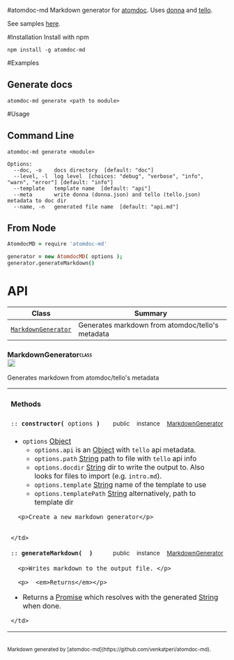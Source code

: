 #atomdoc-md
Markdown generator for [atomdoc](https://github.com/atom/atomdoc).
Uses [donna]() and [tello]().

See samples [here](https://github.com/venkatperi/atomdoc-md-samples).

#Installation
Install with npm
```
npm install -g atomdoc-md
```

#Examples
## Generate docs
```
atomdoc-md generate <path to module>
```


#Usage
## Command Line

```
atomdoc-md generate <module>

Options:
  --doc, -o    docs directory  [default: "doc"]
  --level, -l  log level  [choices: "debug", "verbose", "info", "warn", "error"] [default: "info"]
  --template   template name  [default: "api"]
  --meta       write donna (donna.json) and tello (tello.json) metadata to doc dir
  --name, -n   generated file name  [default: "api.md"]
```

## From Node

```coffeescript
AtomdocMD = require 'atomdoc-md'

generator = new AtomdocMD( options );
generator.generateMarkdown()
```


# <a name='classes'>API</a>

Class |  Summary
------| ------------
<code>[MarkdownGenerator](#class-MarkdownGenerator)</code> | Generates markdown from atomdoc/tello's metadata


### <a name="class-MarkdownGenerator">MarkdownGenerator</a><b><sub><sup><code>CLASS </code></sup></sub></b><a href="#classes"><img src="https://rawgit.com/venkatperi/atomdoc-md/master/assets/octicons/arrow-up.svg" alt="Back to Class List" height= "18px"></a>

<p>Generates markdown from atomdoc/tello&#39;s metadata</p>


<table width="100%">
  <tr>
    <td colspan="4"><h4>Methods</h4></td>
  </tr>
  
  <tr>
    <td><code>:: <b>constructor(</b> options <b>)</b></code></td>
    <td width="8%" align="center"><sub>public</sub></td>
    <td width="8%" align="center"><sub>instance</sub></td>
    <td width="8%" align="center"><sub><a href="#class-MarkdownGenerator">MarkdownGenerator</a></sub></td>
  </tr>
  <tr>
    <td colspan="4">
      <ul>
  <li><code>options</code> <a href="https://developer.mozilla.org/en-US/docs/Web/JavaScript/Reference/Global_Objects/Object">Object</a><ul>
  <li><code>options.api</code> is an <a href="https://developer.mozilla.org/en-US/docs/Web/JavaScript/Reference/Global_Objects/Object">Object</a> with <code>tello</code> api metadata.</li>
  <li><code>options.path</code> <a href="https://developer.mozilla.org/en-US/docs/Web/JavaScript/Reference/Global_Objects/String">String</a> path to file with <code>tello</code> api info</li>
  <li><code>options.docdir</code> <a href="https://developer.mozilla.org/en-US/docs/Web/JavaScript/Reference/Global_Objects/String">String</a> dir to write the output to. Also looks for files to import (e.g. <code>intro.md</code>).</li>
  <li><code>options.template</code> <a href="https://developer.mozilla.org/en-US/docs/Web/JavaScript/Reference/Global_Objects/String">String</a> name of the template to use</li>
  <li><code>options.templatePath</code> <a href="https://developer.mozilla.org/en-US/docs/Web/JavaScript/Reference/Global_Objects/String">String</a> alternatively, path to template dir</li>
  </ul>
  </li>
  </ul>
  
      <p>Create a new markdown generator</p>
  
      
    </td>
  </tr>
  
  <tr>
    <td><code>:: <b>generateMarkdown(</b>  <b>)</b></code></td>
    <td width="8%" align="center"><sub>public</sub></td>
    <td width="8%" align="center"><sub>instance</sub></td>
    <td width="8%" align="center"><sub><a href="#class-MarkdownGenerator">MarkdownGenerator</a></sub></td>
  </tr>
  <tr>
    <td colspan="4">
      
      <p>Writes markdown to the output file. </p>
  
      <p>  <em>Returns</em></p>
  <ul>
  <li>Returns a <a href="https://developer.mozilla.org/en-US/docs/Web/JavaScript/Reference/Global_Objects/Promise">Promise</a> which resolves with the generated
  <a href="https://developer.mozilla.org/en-US/docs/Web/JavaScript/Reference/Global_Objects/String">String</a> when done.</li>
  </ul>
  
    </td>
  </tr>
  
</table>




<br>
<sub>Markdown generated by [atomdoc-md](https://github.com/venkatperi/atomdoc-md).</sub>
